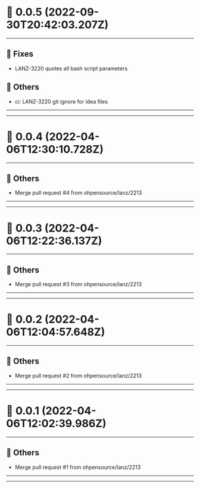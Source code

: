 # :confetti_ball: 0.0.5 (2022-09-30T20:42:03.207Z)
- - -
## :bug: Fixes
* LANZ-3220 quotes all bash script parameters
## :newspaper: Others
* ci: LANZ-3220 git ignore for idea files
- - -
- - -
# :confetti_ball: 0.0.4 (2022-04-06T12:30:10.728Z)
- - -
## :newspaper: Others
* Merge pull request #4 from ohpensource/lanz/2213
- - -
- - -
# :confetti_ball: 0.0.3 (2022-04-06T12:22:36.137Z)
- - -
## :newspaper: Others
* Merge pull request #3 from ohpensource/lanz/2213
- - -
- - -
# :confetti_ball: 0.0.2 (2022-04-06T12:04:57.648Z)
- - -
## :newspaper: Others
* Merge pull request #2 from ohpensource/lanz/2213
- - -
- - -
# :confetti_ball: 0.0.1 (2022-04-06T12:02:39.986Z)
- - -
## :newspaper: Others
* Merge pull request #1 from ohpensource/lanz/2213
- - -
- - -

